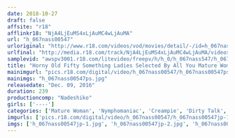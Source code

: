 ```yaml
---
date: 2018-10-27
draft: false
affsite: "r18"
afflinkr18: "NjA4LjEuMS4xLjAuMC4wLjAuMA"
url: "h_067nass00547"
urloriginal: "http://www.r18.com/videos/vod/movies/detail/-/id=h_067nass00547"
urlfinal: "http://media.r18.com/track/NjA4LjEuMS4xLjAuMC4wLjAuMA/videos/vod/movies/detail/-/id=h_067nass00547"
samplevid: "awspv3001.r18.com/litevideo/freepv/h/h_0/h_067nass547/h_067nass547_dmb_w.mp4"
title: "Horny Old Fifty Something Ladies Selected By All You Mature Woman Fans 10 Ladies/4 Hours"
mainimgurl: "pics.r18.com/digital/video/h_067nass00547/h_067nass00547ps.jpg"
mainimgs: "h_067nass00547ps.jpg"
releasedate: "Dec. 09, 2016"
duration: 239
productioncomp: "Nadeshiko"
girls: ['----']
categories: ['Mature Woman', 'Nymphomaniac', 'Creampie', 'Dirty Talk', 'Compilation', 'Over 4 Hours', 'Hi-Def']
imgurls: ['pics.r18.com/digital/video/h_067nass00547/h_067nass00547jp-1.jpg', 'pics.r18.com/digital/video/h_067nass00547/h_067nass00547jp-2.jpg', 'pics.r18.com/digital/video/h_067nass00547/h_067nass00547jp-3.jpg', 'pics.r18.com/digital/video/h_067nass00547/h_067nass00547jp-4.jpg', 'pics.r18.com/digital/video/h_067nass00547/h_067nass00547jp-5.jpg', 'pics.r18.com/digital/video/h_067nass00547/h_067nass00547jp-6.jpg', 'pics.r18.com/digital/video/h_067nass00547/h_067nass00547jp-7.jpg', 'pics.r18.com/digital/video/h_067nass00547/h_067nass00547jp-8.jpg', 'pics.r18.com/digital/video/h_067nass00547/h_067nass00547jp-9.jpg', 'pics.r18.com/digital/video/h_067nass00547/h_067nass00547jp-10.jpg', 'pics.r18.com/digital/video/h_067nass00547/h_067nass00547jp-11.jpg', 'pics.r18.com/digital/video/h_067nass00547/h_067nass00547jp-12.jpg', 'pics.r18.com/digital/video/h_067nass00547/h_067nass00547jp-13.jpg', 'pics.r18.com/digital/video/h_067nass00547/h_067nass00547jp-14.jpg', 'pics.r18.com/digital/video/h_067nass00547/h_067nass00547jp-15.jpg', 'pics.r18.com/digital/video/h_067nass00547/h_067nass00547jp-16.jpg', 'pics.r18.com/digital/video/h_067nass00547/h_067nass00547jp-17.jpg', 'pics.r18.com/digital/video/h_067nass00547/h_067nass00547jp-18.jpg', 'pics.r18.com/digital/video/h_067nass00547/h_067nass00547jp-19.jpg', 'pics.r18.com/digital/video/h_067nass00547/h_067nass00547jp-20.jpg']
imgs: ['h_067nass00547jp-1.jpg', 'h_067nass00547jp-2.jpg', 'h_067nass00547jp-3.jpg', 'h_067nass00547jp-4.jpg', 'h_067nass00547jp-5.jpg', 'h_067nass00547jp-6.jpg', 'h_067nass00547jp-7.jpg', 'h_067nass00547jp-8.jpg', 'h_067nass00547jp-9.jpg', 'h_067nass00547jp-10.jpg', 'h_067nass00547jp-11.jpg', 'h_067nass00547jp-12.jpg', 'h_067nass00547jp-13.jpg', 'h_067nass00547jp-14.jpg', 'h_067nass00547jp-15.jpg', 'h_067nass00547jp-16.jpg', 'h_067nass00547jp-17.jpg', 'h_067nass00547jp-18.jpg', 'h_067nass00547jp-19.jpg', 'h_067nass00547jp-20.jpg']
---
```

